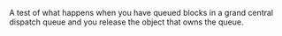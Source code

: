 
A test of what happens when you have queued blocks in a grand central dispatch queue and you release the object that owns the queue.
